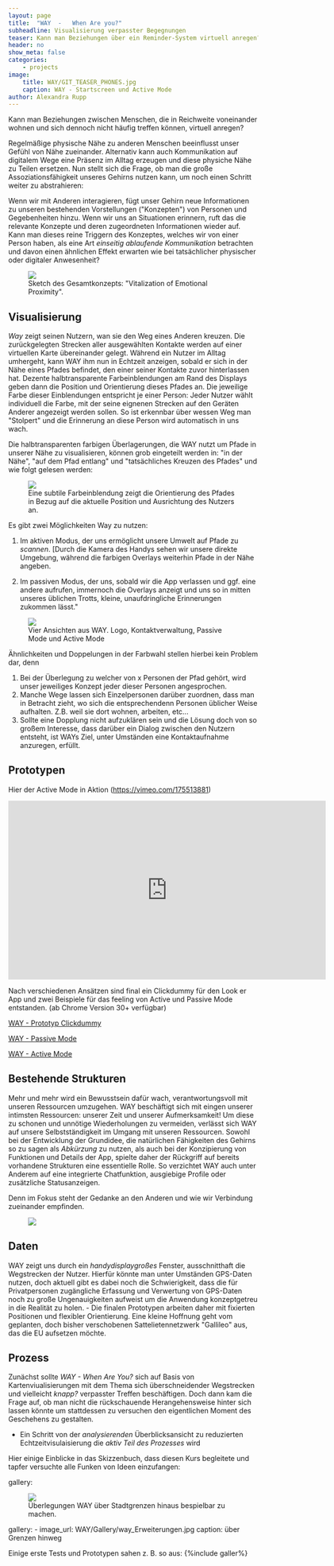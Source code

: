 ```yaml
---
layout: page
title:  "WAY  -   When Are you?"
subheadline: Visualisierung verpasster Begegnungen
teaser: Kann man Beziehungen über ein Reminder-System virtuell anregen?
header: no
show_meta: false
categories:
    - projects
image:
    title: WAY/GIT_TEASER_PHONES.jpg
    caption: WAY - Startscreen und Active Mode
author: Alexandra Rupp
---
```

Kann man Beziehungen zwischen Menschen, die in Reichweite voneinander wohnen und sich dennoch nicht häufig treffen können, virtuell anregen?

Regelmäßige physische Nähe zu anderen Menschen beeinflusst unser Gefühl von Nähe zueinander. Alternativ kann auch Kommunikation auf digitalem Wege eine Präsenz im Alltag erzeugen und diese physiche Nähe zu Teilen ersetzen. Nun stellt sich die Frage, ob man die große Assoziationsfähigkeit unseres Gehirns nutzen kann, um noch einen Schritt weiter zu abstrahieren:

Wenn wir mit Anderen interagieren, fügt unser Gehirn neue Informationen zu unseren bestehenden Vorstellungen ("Konzepten") von Personen und Gegebenheiten hinzu. Wenn wir uns an Situationen erinnern, ruft das die relevante Konzepte und deren zugeordneten Informationen wieder auf.
Kann man dieses reine Triggern des Konzeptes, welches wir von einer Person haben, als eine Art *einseitig ablaufende Kommunikation* betrachten und davon einen ähnlichen Effekt erwarten wie bei tatsächlicher physischer oder digitaler Anwesenheit?

<figure>
<img src="{{ site.urlimg }}WAY/WAY_virtualConnectionKleinCUT.jpg"/>
<figcaption >Sketch des Gesamtkonzepts: "Vitalization of Emotional Proximity".</figcaption>
</figure>




## Visualisierung
*Way* zeigt seinen Nutzern, wan sie den Weg eines Anderen kreuzen. Die zurückgelegten Strecken aller ausgewählten Kontakte werden auf einer virtuellen Karte übereinander gelegt. Während ein Nutzer im Alltag umhergeht, kann WAY ihm nun in Echtzeit anzeigen, sobald er sich in der Nähe eines Pfades befindet, den einer seiner Kontakte zuvor hinterlassen hat. Dezente halbtransparente Farbeinblendungen am Rand des Displays geben dann die Position und Orientierung dieses Pfades an. Die jeweilige Farbe dieser Einblendungen entspricht je einer Person: Jeder Nutzer wählt individuell die Farbe, mit der seine eignenen Strecken auf den Geräten Anderer angezeigt werden sollen. So ist erkennbar über wessen Weg man "Stolpert" und die Erinnerung an diese Person wird automatisch in uns wach.

Die halbtransparenten farbigen Überlagerungen, die WAY nutzt um Pfade in unserer Nähe zu visualisieren, können grob eingeteilt werden in: "in der Nähe", "auf dem Pfad entlang" und "tatsächliches Kreuzen des Pfades" und wie folgt gelesen werden:
<figure>
  <img src="{{ site.urlimg }}/WAY/AnzeigeCasesMITTEL.jpg"/>
  <figcaption>Eine subtile Farbeinblendung zeigt die Orientierung des Pfades in Bezug auf die aktuelle Position und Ausrichtung des Nutzers an.</figcaption>
</figure>


Es gibt zwei Möglichkeiten Way zu nutzen:

1. Im aktiven Modus, der uns ermöglicht unsere Umwelt auf Pfade zu *scannen*. [Durch die Kamera des Handys sehen wir unsere direkte Umgebung, während die farbigen Overlays weiterhin Pfade in der Nähe angeben.

2. Im passiven Modus, der uns, sobald wir die App verlassen und ggf. eine andere aufrufen, immernoch die Overlays anzeigt und uns so in mitten unseres üblichen Trotts, kleine, unaufdringliche Erinnerungen zukommen lässt."

<figure>
<img src="{{ site.urlimg }}/WAY/WAY_screensKlein.png"/>
<figcaption>Vier Ansichten aus WAY. Logo, Kontaktverwaltung, Passive Mode und Active Mode</figcaption>
</figure>

Ähnlichkeiten und Doppelungen in der Farbwahl stellen hierbei kein Problem dar, denn
 1. Bei der Überlegung zu welcher von x Personen der Pfad gehört, wird unser jeweiliges Konzept jeder dieser Personen angesprochen.
 2. Manche Wege lassen sich Einzelpersonen darüber zuordnen, dass man in Betracht zieht, wo sich die entsprechendenn Personen üblicher Weise aufhalten. Z.B. weil sie dort wohnen, arbeiten, etc...
 3. Sollte eine Dopplung nicht aufzuklären sein und die Lösung doch von so großem Interesse, dass darüber ein Dialog zwischen den Nutzern entsteht, ist WAYs Ziel, unter Umständen eine Kontaktaufnahme anzuregen, erfüllt.

## Prototypen
Hier der Active Mode in Aktion (https://vimeo.com/175513881)
<div class="flex-video">
<iframe src="https://vimeo.com/175513881" width="640" height="360" frameborder="0" webkitallowfullscreen mozallowfullscreen allowfullscreen></iframe>
</div>

Nach verschiedenen Ansätzen sind final ein Clickdummy für den Look er App und zwei Beispiele für das feeling von Active und Passive Mode entstanden. (ab Chrome Version 30+ verfügbar)

[WAY - Prototyp Clickdummy](https://invis.io/JQ7WPQHNA#/172753754_FS_START)

[WAY - Passive Mode](https://burg-halle.de/st4354/WAY/protoHG.html)

[WAY - Active Mode](https://burg-halle.de/st4354/WAY/protoVID.html)




## Bestehende Strukturen
Mehr und mehr wird ein Bewusstsein dafür wach, verantwortungsvoll mit unseren Ressourcen umzugehen. WAY beschäftigt sich mit eingen unserer intimsten Ressourcen: unserer Zeit und unserer Aufmerksamkeit!
Um diese zu schonen und unnötige Wiederholungen zu vermeiden, verlässt sich WAY auf unsere Selbstständigkeit im Umgang mit unseren Ressourcen.
Sowohl bei der Entwicklung der Grundidee, die natürlichen Fähigkeiten des Gehirns so zu sagen als *Abkürzung* zu nutzen, als auch bei der Konzipierung von Funktionen und Details der App, spielte daher der Rückgriff auf bereits vorhandene Strukturen eine essentielle Rolle. So verzichtet WAY auch unter Anderem auf eine integrierte Chatfunktion, ausgiebige Profile oder zusätzliche Statusanzeigen.

Denn im Fokus steht der Gedanke an den Anderen und wie wir Verbindung zueinander empfinden.
<figure>
<img src="{{ site.urlimg }}WAY/WAY_surfingAbilitiesKleinCUT.jpg"/>
  <figcaption ></figcaption>
</figure>

## Daten
WAY zeigt uns durch ein *handydisplaygroßes* Fenster, ausschnitthaft die Wegstrecken der Nutzer. Hierfür könnte man unter Umständen GPS-Daten nutzen, doch aktuell gibt es dabei noch die Schwierigkeit, dass die für Privatpersonen zugängliche Erfassung und Verwertung von GPS-Daten noch zu große Ungenauigkeiten aufweist um die Anwendung konzeptgetreu in die Realität zu holen. - Die finalen Prototypen arbeiten daher mit fixierten Positionen und flexibler Orientierung. Eine kleine Hoffnung geht vom geplanten, doch bisher verschobenen Sattelietennetzwerk "Gallileo" aus, das die EU aufsetzen möchte.




## Prozess
Zunächst sollte *WAY - When Are You?* sich auf Basis von Kartenviualisierungen mit dem Thema sich überschneidender Wegstrecken und vielleicht *knapp?* verpasster Treffen beschäftigen. Doch dann kam die Frage auf, ob man nicht die rückschauende Herangehensweise hinter sich lassen könnte um stattdessen zu versuchen den eigentlichen Moment des Geschehens zu gestalten.

 - Ein Schritt von der *analysierenden* Überblicksansicht zu reduzierten Echtzeitvisulaisierung die *aktiv Teil des Prozesses* wird

Hier einige Einblicke in das Skizzenbuch, dass diesen Kurs begleitete und tapfer versuchte alle Funken von Ideen einzufangen:

gallery:
<figure>
   <img src="{{ site.urlimg }}WAY/Gallery/way_Erweiterungen.jpg"/>
         <figcaption >Überlegungen WAY über Stadtgrenzen hinaus bespielbar zu machen.</figcaption>
</figure>


gallery:
    - image_url: WAY/Gallery/way_Erweiterungen.jpg
       caption: über Grenzen hinweg



Einige erste Tests und Prototypen sahen z. B. so aus:
{%include galler%}
